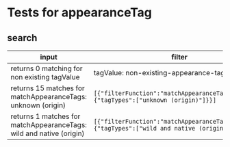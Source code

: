 # Tests for appearanceTag

## search

| input                                                               | filter                                                                                             | expectedCount | matchingCatalogNumbers |
| ------------------------------------------------------------------- | -------------------------------------------------------------------------------------------------- | ------------- | ---------------------- |
| returns 0 matching for non existing tagValue                        | tagValue: non-existing-appearance-tag                                                              |               |                        |
| returns 15 matches for matchAppearanceTags: unknown (origin)        | ```[{"filterFunction":"matchAppearanceTags","input":{"tagTypes":["unknown (origin)"]}}]```         | 15            |                        |
| returns 1 matches for matchAppearanceTags: wild and native (origin) | ```[{"filterFunction":"matchAppearanceTags","input":{"tagTypes":["wild and native (origin)"]}}]``` | 1             |                        |